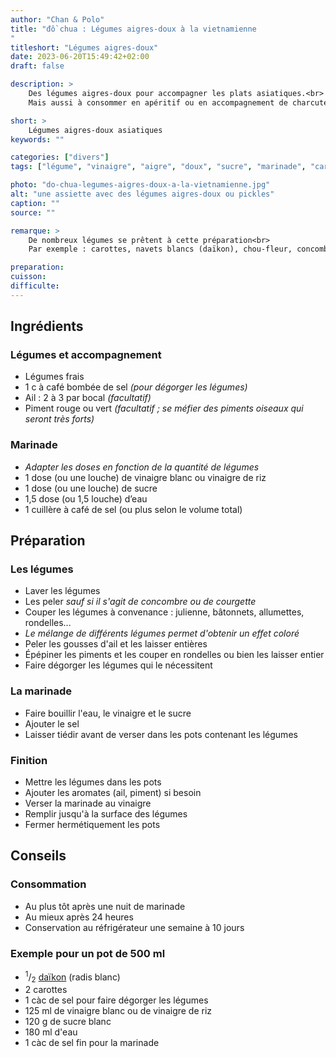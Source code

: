 ```yaml
---
author: "Chan & Polo"
title: "đồ chua : Légumes aigres-doux à la vietnamienne
"
titleshort: "Légumes aigres-doux"
date: 2023-06-20T15:49:42+02:00
draft: false

description: >
    Des légumes aigres-doux pour accompagner les plats asiatiques.<br>
    Mais aussi à consommer en apéritif ou en accompagnement de charcuterie européenne.

short: >
    Légumes aigres-doux asiatiques
keywords: ""

categories: ["divers"]
tags: ["légume", "vinaigre", "aigre", "doux", "sucre", "marinade", "carotte", "navet", "concombre", "chou-fleur", "courgette", "pickles"]

photo: "do-chua-legumes-aigres-doux-a-la-vietnamienne.jpg"
alt: "une assiette avec des légumes aigres-doux ou pickles"
caption: ""
source: ""

remarque: >
    De nombreux légumes se prêtent à cette préparation<br>
    Par exemple : carottes, navets blancs (daïkon), chou-fleur, concombre, courgette...

preparation: 
cuisson: 
difficulte:
---
```



## Ingrédients
### Légumes et accompagnement
- Légumes frais
- 1 c à café bombée de sel *(pour dégorger les légumes)*
- Ail : 2 à 3 par bocal *(facultatif)*
- Piment rouge ou vert *(facultatif ; se méfier des piments oiseaux qui seront très forts)*
### Marinade
- *Adapter les doses en fonction de la quantité de légumes*
- 1 dose (ou une louche) de vinaigre blanc ou vinaigre de riz
- 1 dose (ou une louche) de sucre
- 1,5 dose (ou 1,5 louche) d’eau
- 1 cuillère à café de sel (ou plus selon le volume total)
## Préparation
### Les légumes
- Laver les légumes
- Les peler *sauf si il s'agit de concombre ou de courgette*
- Couper les légumes à convenance : julienne, bâtonnets, allumettes, rondelles...
- *Le mélange de différents légumes permet d'obtenir un effet coloré*
- Peler les gousses d'ail et les laisser entières
- Épépiner les piments et les couper en rondelles ou bien les laisser entier
- Faire dégorger les légumes qui le nécessitent
### La marinade
- Faire bouillir l'eau, le vinaigre et le sucre
- Ajouter le sel
- Laisser tiédir avant de verser dans les pots contenant les légumes
### Finition
- Mettre les légumes dans les pots
- Ajouter les aromates (ail, piment) si besoin
- Verser la marinade au vinaigre
- Remplir jusqu'à la surface des légumes
- Fermer hermétiquement les pots
## Conseils
### Consommation
- Au plus tôt après une nuit de marinade
- Au mieux après 24 heures
- Conservation au réfrigérateur une semaine à 10 jours
### Exemple pour un pot de 500 ml
- <sup>1</sup>/<sub>2</sub> [daïkon](https://fr.wikipedia.org/wiki/Radis_blanc) (radis blanc)
- 2 carottes
- 1 càc de sel pour faire dégorger les légumes
- 125 ml de vinaigre blanc ou de vinaigre de riz
- 120 g de sucre blanc
- 180 ml d'eau
- 1 càc de sel fin pour la marinade


